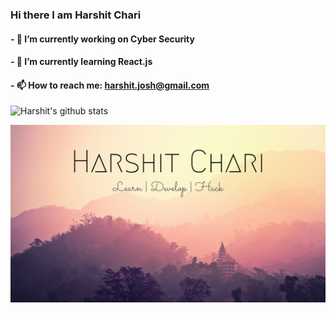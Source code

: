 ### Hi there I am Harshit Chari 
#### - 🔭 I’m currently working on Cyber Security
#### - 🌱 I’m currently learning React.js
#### - 📫 How to reach me: harshit.josh@gmail.com

![Harshit's github stats](https://github-readme-stats.vercel.app/api?username=HarshitChari)

![GitHub Logo](https://github.com/HarshitChari/HarshitChari/blob/master/images/Harshit%20Chari%20(4).png)

